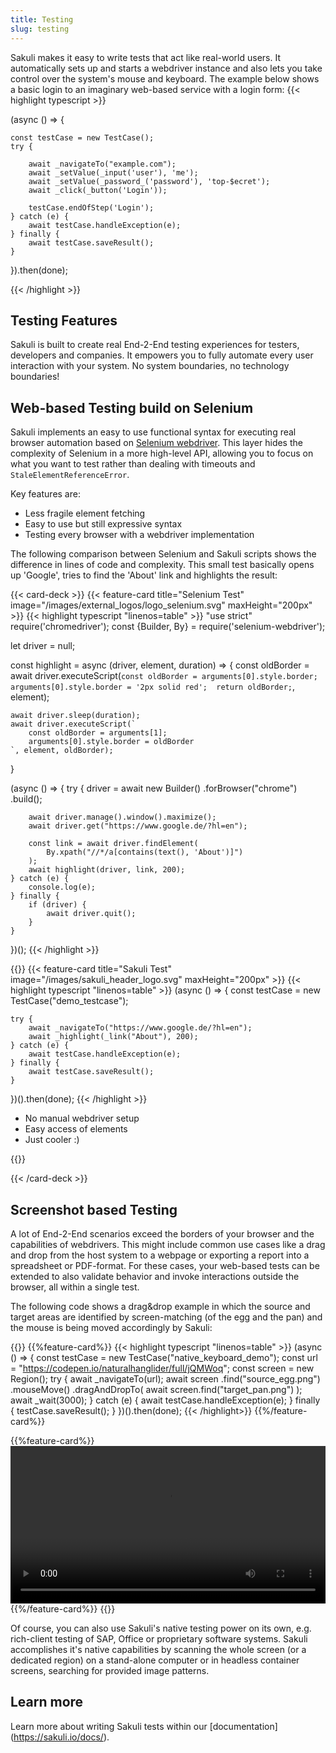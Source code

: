 ```yaml
---
title: Testing
slug: testing
---
```


Sakuli makes it easy to write tests that act like real-world users. It automatically sets up and starts a webdriver instance and also lets you take control over the system's mouse and keyboard. The example below shows a basic login to an imaginary web-based service with a login form:
{{< highlight typescript >}}

(async () => {

    const testCase = new TestCase();
    try {

        await _navigateTo("example.com");
        await _setValue(_input('user'), 'me');
        await _setValue(_password_('password'), 'top-$ecret');
        await _click(_button('Login'));

        testCase.endOfStep('Login');
    } catch (e) {
        await testCase.handleException(e);
    } finally {
        await testCase.saveResult();
    }

}).then(done);

{{< /highlight >}}

## Testing Features

Sakuli is built to create real End-2-End testing experiences for testers, developers and companies. It empowers you to fully automate every user interaction with your system. No system boundaries, no technology boundaries!

## Web-based Testing build on Selenium

Sakuli implements an easy to use functional syntax for executing real browser automation based on [Selenium webdriver](https://github.com/SeleniumHQ/selenium). This layer hides the complexity of Selenium in a more high-level API, allowing you to focus on what you want to test rather than dealing with timeouts and `StaleElementReferenceError`.

Key features are:

- Less fragile element fetching
- Easy to use but still expressive syntax
- Testing every browser with a webdriver implementation

The following comparison between Selenium and Sakuli scripts shows the difference in lines of code and complexity.
This small test basically opens up 'Google', tries to find the 'About' link and highlights the result:

{{< card-deck >}}
{{< feature-card title="Selenium Test" image="/images/external_logos/logo_selenium.svg" maxHeight="200px" >}}
{{< highlight typescript "linenos=table" >}}
"use strict"
require('chromedriver');
const {Builder, By} = require('selenium-webdriver');

let driver = null;

const highlight = async (driver, element, duration) => {
    const oldBorder = await driver.executeScript(`
        const oldBorder = arguments[0].style.border; 
        arguments[0].style.border = '2px solid red'; 
        return oldBorder;
    `, element);

    await driver.sleep(duration);
    await driver.executeScript(`
        const oldBorder = arguments[1]; 
        arguments[0].style.border = oldBorder
    `, element, oldBorder);
}

(async () => {
    try {
        driver = await new Builder()
            .forBrowser("chrome")
            .build();

        await driver.manage().window().maximize();
        await driver.get("https://www.google.de/?hl=en");

        const link = await driver.findElement(
            By.xpath("//*/a[contains(text(), 'About')]")
        );
        await highlight(driver, link, 200);
    } catch (e) {
        console.log(e);
    } finally {
        if (driver) {
            await driver.quit();
        }
    }
})();
{{< /highlight >}}


{{</feature-card>}}
{{< feature-card title="Sakuli Test" image="/images/sakuli_header_logo.svg" maxHeight="200px" >}}
{{< highlight typescript "linenos=table" >}}
(async () => {
    const testCase = new TestCase("demo_testcase");

    try {
        await _navigateTo("https://www.google.de/?hl=en");
        await _highlight(_link("About"), 200);
    } catch (e) {
        await testCase.handleException(e);
    } finally {
        await testCase.saveResult();
    }
})().then(done);
{{< /highlight >}}

- No manual webdriver setup
- Easy access of elements
- Just cooler :)

{{</feature-card>}}

{{< /card-deck >}}

## Screenshot based Testing

A lot of End-2-End scenarios exceed the borders of your browser and the capabilities of webdrivers. This might include common use cases like a drag and drop from the host system to a webpage or exporting a report into a spreadsheet or PDF-format. For these cases, your web-based tests can be extended to also validate behavior and invoke interactions outside the browser, all within a single test.

The following code shows a drag&drop example in which the source and target areas are identified by screen-matching (of the egg and the pan) and the mouse is being moved accordingly by Sakuli:

{{<card-deck>}}
{{%feature-card%}}
{{< highlight typescript "linenos=table" >}}
(async () => {
    const testCase = new TestCase("native_keyboard_demo");
    const url = "https://codepen.io/naturalhanglider/full/jQMWoq";
    const screen = new Region();
    try {
        await _navigateTo(url);
        await screen
            .find("source_egg.png")
            .mouseMove()
            .dragAndDropTo(
                await screen.find("target_pan.png")
            );
        await _wait(3000);
    } catch (e) {
        await testCase.handleException(e);
    } finally {
        testCase.saveResult();
    }
})().then(done);
{{< /highlight>}}
{{%/feature-card%}}

{{%feature-card%}}
<video width="100%" autoplay loop controls>
  <source src="/videos/FryAnEgg.mp4" type="video/mp4">
  Your browser does not support the video tag.
</video>
{{%/feature-card%}}
{{</card-deck>}}

Of course, you can also use Sakuli's native testing power on its own, e.g. rich-client testing of SAP, Office or proprietary software systems. Sakuli accomplishes it's native capabilities by scanning the whole screen (or a dedicated region) on a stand-alone computer or in headless container screens, searching for provided image patterns.

## Learn more
Learn more about writing Sakuli tests within our [documentation] (https://sakuli.io/docs/).

